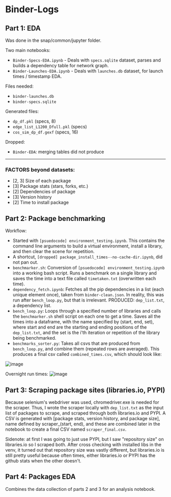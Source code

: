 # Binder-Logs

## Part 1: EDA

Was done in the snap/common/jupyter folder.

Two main notebooks:
 - `Binder-Specs-EDA.ipynb` - Deals with `specs.sqlite` dataset, parses and builds a dependency table for network graph.
 - `Binder-Launches-EDA.ipynb` - Deals with `launches.db` dataset, for launch times / timestamp EDA.

Files needed:
 - `binder-launches.db`
 - `binder-specs.sqlite`
 
Generated files:
 - `dp_df.pkl` (specs, 8)
 - `edge_list_L1200_Dfull.pkl` (specs)
 - `cos_sim_dp_df.gexf` (specs, 16)

Dropped:
 - `Binder-EDA`: merging tables did not produce


-------------------------------------------------------------------------------------------------------------------------------------

### FACTORS beyond datasets:
 - [2, 3] Size of each package
 - [3] Package stats (stars, forks, etc.)
 - [2] Dependencies of package
 - [3] Version history
 - [2] Time to install package


## Part 2: Package benchmarking
Workflow:
 - Started with `[psuedocode] environment_testing.ipynb`. This contains the command line arguments to build a virtual environment, install a library, and then clear the scene for repetition.
 - A shortcut, `[dropped] package_install_times--no-cache-dir.ipynb`, did not pan out.
 - `benchmarker.sh`: Conversion of `[psuedocode] environment_testing.ipynb` into a working bash script. Runs a benchmark on a single library and saves the time into a text file called `timetaken.txt` (overwritten each time).
 - `dependency_fetch.ipynb`: Fetches all the pip dependencies in a list (each unique element once), taken from `binder-clean.json`. In reality, this was run after `bench_loop.py`, but that is irrelevant. PRODUCED: `dep_list.txt`, a dependency list.
 - `bench_loop.py`: Loops through a specified number of libraries and calls the `benchmarker.sh` shell script on each one to get a time. Saves all the times into a dataframe, with the name specified by (start, end, set), where start and end are the starting and ending positions of the `dep_list.txt`, and the set is the i'th iteration or repetition of the library being benchmarked. 
 - `benchmarks_sorter.py`: Takes all csvs that are produced from `bench_loop.py`, and combine them (repeated rows are averaged). This produces a final csv called `combined_times.csv`, which should look like:
 
![image](https://user-images.githubusercontent.com/70555752/122136203-b1d62500-cddd-11eb-853a-e24b0946797d.png)

Overnight run times:
![image](https://user-images.githubusercontent.com/70555752/122448998-14940180-cf41-11eb-88b2-efa5d4bc895f.png)


 
## Part 3: Scraping package sites (libraries.io, PYPI)
Because selenium's webdriver was used, chromedriver.exe is needed for the scraper. Thus, I wrote the scraper locally with `dep_list.txt` as the input list of packages to scrape, and scraped through both libraries.io and PYPI. A CSV is generated with [package stats, version history, and package size], name defined by scraper_(start, end), and these are combined later in the notebook to create a final CSV named `scraper_final.csv`.

Sidenote: at first I was going to just use PYPI, but I saw "repository size" on libraries.io so I scraped both. After cross checking with installed libs in the venv, it turned out that repository size was vastly different, but libraries.io is still pretty useful because often times, either libraries.io or PYPI has the github stats when the other doesn't.


## Part 4: Packages EDA
Combines the data collection of parts 2 and 3 for an analysis notebook.
